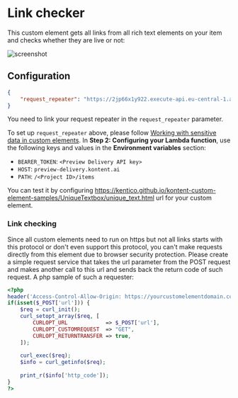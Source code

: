 # Link checker

This custom element gets all links from all rich text elements on your item and checks whether they are live or not:

![screenshot](http://amend.cz/link_checker.gif)

## Configuration

```json
{
    "request_repeater": "https://2jp66x1y922.execute-api.eu-central-1.amazonaws.com/default/requestRepeater"
}
```

You need to link your request repeater in the `request_repeater` parameter.

To set up `request_repeater` above, please follow [Working with sensitive data in custom elements](https://docs.kontent.ai/tutorials/develop-apps/integrate/working-with-sensitive-data-in-custom-elements).
In **Step 2: Configuring your Lambda function**, use the following keys and values in the **Environment variables** section:
  - `BEARER_TOKEN`: `<Preview Delivery API key>`
  - `HOST`: `preview-delivery.kontent.ai`
  - `PATH`: `/<Project ID>/items`

You can test it by configuring https://kentico.github.io/kontent-custom-element-samples/UniqueTextbox/unique_text.html url for your custom element.

### Link checking

Since all custom elements need to run on https but not all links starts with this protocol or don't even support this protocol, you can't make requests directly from this element due to browser security protection.
Please create a simple request service that takes the url parameter from the POST request and makes another call to this url and sends back the return code of such request.
A php sample of such a requester:

```php
<?php
header('Access-Control-Allow-Origin: https://yourcustomelementdomain.com/', false);
if(isset($_POST['url'])) {
	$req = curl_init();
	curl_setopt_array($req, [
		CURLOPT_URL            => $_POST['url'],
		CURLOPT_CUSTOMREQUEST  => "GET",
		CURLOPT_RETURNTRANSFER => true,
	]);
		
	curl_exec($req);
	$info = curl_getinfo($req);
	
	print_r($info['http_code']);
}
?>
```
